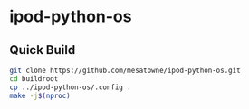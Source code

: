 # ipod-python-os
## Quick Build

```bash
git clone https://github.com/mesatowne/ipod-python-os.git
cd buildroot
cp ../ipod-python-os/.config .
make -j$(nproc)
